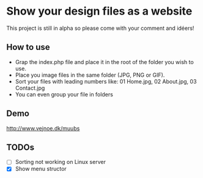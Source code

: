 # Show your design files as a website
This project is still in alpha so please come with your comment and idéers!

## How to use
- Grap the index.php file and place it in the root of the folder you wish to use.
- Place you image files in the same folder (JPG, PNG or GIF).
- Sort your files with leading numbers like: 01 Home.jpg, 02 About.jpg, 03 Contact.jpg
- You can even group your file in folders

## Demo
http://www.vejnoe.dk/muubs

## TODOs
- [ ] Sorting not working on Linux server
- [x] Show menu structor

